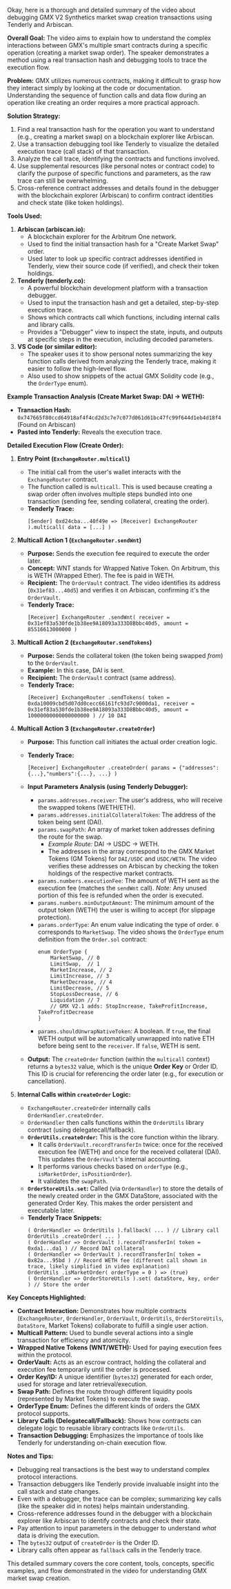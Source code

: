 Okay, here is a thorough and detailed summary of the video about debugging GMX V2 Synthetics market swap creation transactions using Tenderly and Arbiscan.

**Overall Goal:**
The video aims to explain how to understand the complex interactions between GMX's multiple smart contracts during a specific operation (creating a market swap order). The speaker demonstrates a method using a real transaction hash and debugging tools to trace the execution flow.

**Problem:**
GMX utilizes numerous contracts, making it difficult to grasp how they interact simply by looking at the code or documentation. Understanding the sequence of function calls and data flow during an operation like creating an order requires a more practical approach.

**Solution Strategy:**
1.  Find a real transaction hash for the operation you want to understand (e.g., creating a market swap) on a blockchain explorer like Arbiscan.
2.  Use a transaction debugging tool like Tenderly to visualize the detailed execution trace (call stack) of that transaction.
3.  Analyze the call trace, identifying the contracts and functions involved.
4.  Use supplemental resources (like personal notes or contract code) to clarify the purpose of specific functions and parameters, as the raw trace can still be overwhelming.
5.  Cross-reference contract addresses and details found in the debugger with the blockchain explorer (Arbiscan) to confirm contract identities and check state (like token holdings).

**Tools Used:**

1.  **Arbiscan (arbiscan.io):**
    *   A blockchain explorer for the Arbitrum One network.
    *   Used to find the initial transaction hash for a "Create Market Swap" order.
    *   Used later to look up specific contract addresses identified in Tenderly, view their source code (if verified), and check their token holdings.
2.  **Tenderly (tenderly.co):**
    *   A powerful blockchain development platform with a transaction debugger.
    *   Used to input the transaction hash and get a detailed, step-by-step execution trace.
    *   Shows which contracts call which functions, including internal calls and library calls.
    *   Provides a "Debugger" view to inspect the state, inputs, and outputs at specific steps in the execution, including decoded parameters.
3.  **VS Code (or similar editor):**
    *   The speaker uses it to show personal notes summarizing the key function calls derived from analyzing the Tenderly trace, making it easier to follow the high-level flow.
    *   Also used to show snippets of the actual GMX Solidity code (e.g., the `OrderType` enum).

**Example Transaction Analysis (Create Market Swap: DAI -> WETH):**

*   **Transaction Hash:** `0x747665f80ccd64918af4f4cd2d3c7e7c077d061d61bc47fc99f644d1eb4d18f4` (Found on Arbiscan)
*   **Pasted into Tenderly:** Reveals the execution trace.

**Detailed Execution Flow (Create Order):**

1.  **Entry Point (`ExchangeRouter.multicall`)**
    *   The initial call from the user's wallet interacts with the `ExchangeRouter` contract.
    *   The function called is `multicall`. This is used because creating a swap order often involves multiple steps bundled into one transaction (sending fee, sending collateral, creating the order).
    *   **Tenderly Trace:**
        ```
        [Sender] 0xd24cba...40f49e => [Receiver] ExchangeRouter ).multicall( data = [...] )
        ```

2.  **Multicall Action 1 (`ExchangeRouter.sendWnt`)**
    *   **Purpose:** Sends the execution fee required to execute the order later.
    *   **Concept:** WNT stands for Wrapped Native Token. On Arbitrum, this is WETH (Wrapped Ether). The fee is paid in WETH.
    *   **Recipient:** The `OrderVault` contract. The video identifies its address (`0x31ef83...40d5`) and verifies it on Arbiscan, confirming it's the `OrderVault`.
    *   **Tenderly Trace:**
        ```
        [Receiver] ExchangeRouter .sendWnt( receiver = 0x31ef83a530fde1b38ee9A18093a333D8Bbbc40d5, amount = 85516613000000 )
        ```

3.  **Multicall Action 2 (`ExchangeRouter.sendTokens`)**
    *   **Purpose:** Sends the collateral token (the token being swapped *from*) to the `OrderVault`.
    *   **Example:** In this case, DAI is sent.
    *   **Recipient:** The `OrderVault` contract (same address).
    *   **Tenderly Trace:**
        ```
        [Receiver] ExchangeRouter .sendTokens( token = 0xda10009cbd5d07dd0cecc66161fc93d7c9000da1, receiver = 0x31ef83a530fde1b38ee9A18093a333D8Bbbc40d5, amount = 10000000000000000000 ) // 10 DAI
        ```

4.  **Multicall Action 3 (`ExchangeRouter.createOrder`)**
    *   **Purpose:** This function call initiates the actual order creation logic.
    *   **Tenderly Trace:**
        ```
        [Receiver] ExchangeRouter .createOrder( params = {"addresses":{...},"numbers":{...}, ...} )
        ```
    *   **Input Parameters Analysis (using Tenderly Debugger):**
        *   `params.addresses.receiver`: The user's address, who will receive the swapped tokens (WETH/ETH).
        *   `params.addresses.initialCollateralToken`: The address of the token being sent (DAI).
        *   `params.swapPath`: An array of market token addresses defining the route for the swap.
            *   *Example Route:* DAI -> USDC -> WETH.
            *   The addresses in the array correspond to the GMX Market Tokens (GM Tokens) for `DAI/USDC` and `USDC/WETH`. The video verifies these addresses on Arbiscan by checking the token holdings of the respective market contracts.
        *   `params.numbers.executionFee`: The amount of WETH sent as the execution fee (matches the `sendWnt` call). *Note:* Any unused portion of this fee is refunded when the order is executed.
        *   `params.numbers.minOutputAmount`: The minimum amount of the output token (WETH) the user is willing to accept (for slippage protection).
        *   `params.orderType`: An enum value indicating the type of order. `0` corresponds to `MarketSwap`. The video shows the `OrderType` enum definition from the `Order.sol` contract:
            ```solidity
            enum OrderType {
                MarketSwap, // 0
                LimitSwap,  // 1
                MarketIncrease, // 2
                LimitIncrease, // 3
                MarketDecrease, // 4
                LimitDecrease, // 5
                StopLossDecrease, // 6
                Liquidation // 7
                // GMX V2.1 adds: StopIncrease, TakeProfitIncrease, TakeProfitDecrease
            }
            ```
        *   `params.shouldUnwrapNativeToken`: A boolean. If `true`, the final WETH output will be automatically unwrapped into native ETH before being sent to the `receiver`. If `false`, WETH is sent.

    *   **Output:** The `createOrder` function (within the `multicall` context) returns a `bytes32` value, which is the unique **Order Key** or Order ID. This ID is crucial for referencing the order later (e.g., for execution or cancellation).

5.  **Internal Calls within `createOrder` Logic:**
    *   `ExchangeRouter.createOrder` internally calls `OrderHandler.createOrder`.
    *   `OrderHandler` then calls functions within the `OrderUtils` library contract (using delegatecall/fallback).
    *   **`OrderUtils.createOrder`:** This is the core function within the library.
        *   It calls `OrderVault.recordTransferIn` twice: once for the received execution fee (WETH) and once for the received collateral (DAI). This updates the `OrderVault`'s internal accounting.
        *   It performs various checks based on `orderType` (e.g., `isMarketOrder`, `isPositionOrder`).
        *   It validates the `swapPath`.
    *   **`OrderStoreUtils.set`:** Called (via `OrderHandler`) to store the details of the newly created order in the GMX DataStore, associated with the generated Order Key. This makes the order persistent and executable later.
    *   **Tenderly Trace Snippets:**
        ```
        ( OrderHandler => OrderUtils ).fallback( ... ) // Library call
        OrderUtils .createOrder( ... )
        ( OrderHandler => OrderVault ).recordTransferIn( token = 0xda1...da1 ) // Record DAI collateral
        ( OrderHandler => OrderVault ).recordTransferIn( token = 0x82a...95bd ) // Record WETH fee (different call shown in trace, likely simplified in video explanation)
        OrderUtils .isMarketOrder( orderType = 0 ) => (true)
        ( OrderHandler => OrderStoreUtils ).set( dataStore, key, order ) // Store the order
        ```

**Key Concepts Highlighted:**

*   **Contract Interaction:** Demonstrates how multiple contracts (`ExchangeRouter`, `OrderHandler`, `OrderVault`, `OrderUtils`, `OrderStoreUtils`, `DataStore`, Market Tokens) collaborate to fulfill a single user action.
*   **Multicall Pattern:** Used to bundle several actions into a single transaction for efficiency and atomicity.
*   **Wrapped Native Tokens (WNT/WETH):** Used for paying execution fees within the protocol.
*   **OrderVault:** Acts as an escrow contract, holding the collateral and execution fee temporarily until the order is processed.
*   **Order Key/ID:** A unique identifier (`bytes32`) generated for each order, used for storage and later retrieval/execution.
*   **Swap Path:** Defines the route through different liquidity pools (represented by Market Tokens) to execute the swap.
*   **OrderType Enum:** Defines the different kinds of orders the GMX protocol supports.
*   **Library Calls (Delegatecall/Fallback):** Shows how contracts can delegate logic to reusable library contracts like `OrderUtils`.
*   **Transaction Debugging:** Emphasizes the importance of tools like Tenderly for understanding on-chain execution flow.

**Notes and Tips:**

*   Debugging real transactions is the best way to understand complex protocol interactions.
*   Transaction debuggers like Tenderly provide invaluable insight into the call stack and state changes.
*   Even with a debugger, the trace can be complex; summarizing key calls (like the speaker did in notes) helps maintain understanding.
*   Cross-reference addresses found in the debugger with a blockchain explorer like Arbiscan to identify contracts and check their state.
*   Pay attention to input parameters in the debugger to understand *what* data is driving the execution.
*   The `bytes32` output of `createOrder` is the Order ID.
*   Library calls often appear as `fallback` calls in the Tenderly trace.

This detailed summary covers the core content, tools, concepts, specific examples, and flow demonstrated in the video for understanding GMX market swap creation.